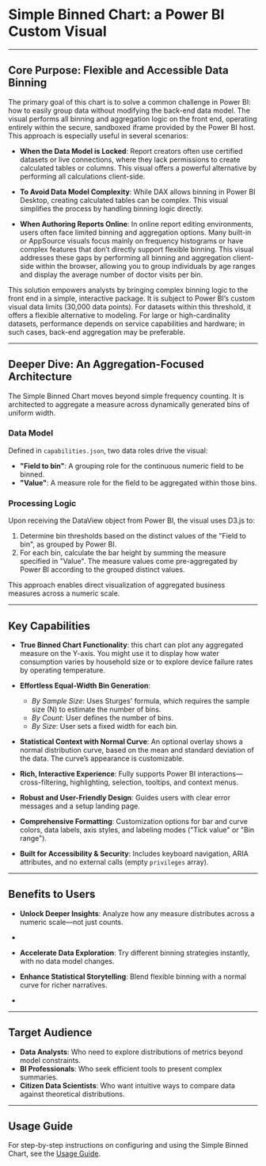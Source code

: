 # Simple Binned Chart: a Power BI Custom Visual

---

## Core Purpose: Flexible and Accessible Data Binning

The primary goal of this chart is to solve a common challenge in Power BI: how to easily group data without modifying the back-end data model. The visual performs all binning and aggregation logic on the front end, operating entirely within the secure, sandboxed iframe provided by the Power BI host. This approach is especially useful in several scenarios:

* **When the Data Model is Locked**: Report creators often use certified datasets or live connections, where they lack permissions to create calculated tables or columns. This visual offers a powerful alternative by performing all calculations client-side.

* **To Avoid Data Model Complexity**: While DAX allows binning in Power BI Desktop, creating calculated tables can be complex. This visual simplifies the process by handling binning logic directly.

* **When Authoring Reports Online**: In online report editing environments, users often face limited binning and aggregation options. Many built-in or AppSource visuals focus mainly on frequency histograms or have complex features that don’t directly support flexible binning. This visual addresses these gaps by performing all binning and aggregation client-side within the browser, allowing you to group individuals by age ranges and display the average number of doctor visits per bin.

This solution empowers analysts by bringing complex binning logic to the front end in a simple, interactive package. It is subject to Power BI’s custom visual data limits (30,000 data points). For datasets within this threshold, it offers a flexible alternative to modeling. For large or high-cardinality datasets, performance depends on service capabilities and hardware; in such cases, back-end aggregation may be preferable.

---

## Deeper Dive: An Aggregation-Focused Architecture

The Simple Binned Chart moves beyond simple frequency counting. It is architected to aggregate a measure across dynamically generated bins of uniform width.

### Data Model

Defined in `capabilities.json`, two data roles drive the visual:

* **"Field to bin"**: A grouping role for the continuous numeric field to be binned.
* **"Value"**: A measure role for the field to be aggregated within those bins.

### Processing Logic

Upon receiving the DataView object from Power BI, the visual uses D3.js to:

1. Determine bin thresholds based on the distinct values of the "Field to bin", as grouped by Power BI.
2. For each bin, calculate the bar height by summing the measure specified in "Value". The measure values come pre-aggregated by Power BI according to the grouped distinct values.

This approach enables direct visualization of aggregated business measures across a numeric scale.

---

## Key Capabilities

* **True Binned Chart Functionality**: this chart can plot any aggregated measure on the Y-axis. You might use it to display how water consumption varies by household size or to explore device failure rates by operating temperature.

* **Effortless Equal-Width Bin Generation**:

  * *By Sample Size*: Uses Sturges' formula, which requires the sample size (N) to estimate the number of bins.
  * *By Count*: User defines the number of bins.
  * *By Size*: User sets a fixed width for each bin.

* **Statistical Context with Normal Curve**: An optional overlay shows a normal distribution curve, based on the mean and standard deviation of the data. The curve’s appearance is customizable.

* **Rich, Interactive Experience**: Fully supports Power BI interactions—cross-filtering, highlighting, selection, tooltips, and context menus.

* **Robust and User-Friendly Design**: Guides users with clear error messages and a setup landing page.

* **Comprehensive Formatting**: Customization options for bar and curve colors, data labels, axis styles, and labeling modes ("Tick value" or "Bin range").

* **Built for Accessibility & Security**: Includes keyboard navigation, ARIA attributes, and no external calls (empty `privileges` array).

---

## Benefits to Users

* **Unlock Deeper Insights**: Analyze how any measure distributes across a numeric scale—not just counts.
* 
* **Accelerate Data Exploration**: Try different binning strategies instantly, with no data model changes.

* **Enhance Statistical Storytelling**: Blend flexible binning with a normal curve for richer narratives.
* 
---

## Target Audience

* **Data Analysts**: Who need to explore distributions of metrics beyond model constraints.
* **BI Professionals**: Who seek efficient tools to present complex summaries.
* **Citizen Data Scientists**: Who want intuitive ways to compare data against theoretical distributions.

---

## Usage Guide

For step-by-step instructions on configuring and using the Simple Binned Chart, see the [Usage Guide](USAGE.md).

